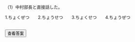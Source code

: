 
（1）中村部長と直接話した。 

1.ちょくぜつ&emsp;&emsp;2.ちょうせつ&emsp;&emsp;3.ちょくせつ&emsp;&emsp;4.ちょうぜつ

<!DOCTYPE html>
<html>
<head>
<meta charset="utf-8">
</head>
<body>
    <div><button id="button_1" onclick="myhide('1')">查看答案</button></div>
    <div id="ans_1" style="display:none">第1题的答案是59</div>
<script>
    function myhide(id){
        var btn = document.getElementById("button_"+id);
        var ansdiv = document.getElementById("ans_"+id);
        if(btn.innerHTML == "查看答案"){
            ansdiv.style = "display:block";
            btn.innerHTML = "隐藏答案";
        }else{
            ansdiv.style = "display:none";
            btn.innerHTML = "查看答案";
        }
    }
</script>
</body>
</html>




